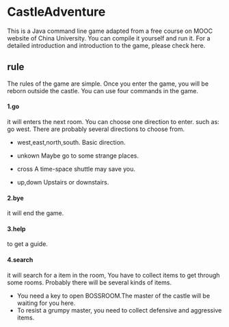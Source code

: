 # CastleAdventure
This is a Java command line game adapted from a free course on MOOC website of China University. 
You can compile it yourself and run it. 
For a detailed introduction and introduction to the game, please check here.

## rule
The rules of the game are simple. Once you enter the game, you will be reborn outside the castle.
You can use four commands in the game.

#### 1.go
it will enters the next room. 
You can choose one direction to enter. 
such as: go west.
There are probably several directions to choose from.
- west,east,north,south.
Basic direction.

- unkown
Maybe go to some strange places.

- cross
A time-space shuttle may save you.

- up,down
Upstairs or downstairs.


#### 2.bye 
it will end the game.

#### 3.help 
to get a guide.

#### 4.search 
it will search for a item in the room, You have to collect items to get through some rooms.
Probably there will be several kinds of items.

- You need a key to open BOSSROOM.The master of the castle will be waiting for you here.
- To resist a grumpy master, you need to collect defensive and aggressive items.
